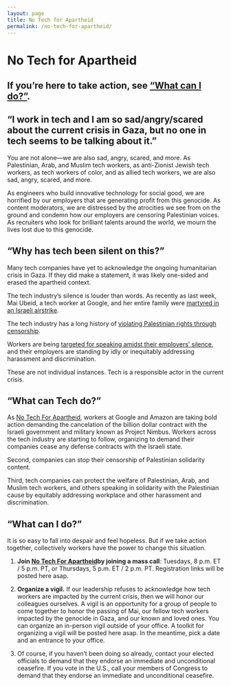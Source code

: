 ```yaml
---
layout: page
title: No Tech for Apartheid
permalink: /no-tech-for-apartheid/
---
```


# No Tech for Apartheid

## If you’re here to take action, see [“What can I do?”](#what-can-i-do).

## “I work in tech and I am so sad/angry/scared about the current crisis in Gaza, but no one in tech seems to be talking about it.”

You are not alone—we are also sad, angry, scared, and more. As Palestinian,
Arab, and Muslim tech workers, as anti-Zionist Jewish tech workers, as tech
workers of color, and as allied tech workers, we are also sad, angry, scared,
and more.

As engineers who build innovative technology for social good, we are horrified
by our employers that are generating profit from this genocide. As content
moderators, we are distressed by the atrocities we see from on the ground and
condemn how our employers are censoring Palestinian voices. As recruiters who
look for brilliant talents around the world, we mourn the lives lost due to
this genocide. 

## “Why has tech been silent on this?”

Many tech companies have yet to acknowledge the ongoing humanitarian crisis in
Gaza. If they did make a statement, it was likely one-sided and erased the
apartheid context. 

The tech industry’s silence is louder than words. As recently as last week, Mai
Ubeid, a tech worker at Google, and her entire family were [martyred in an
Israeli
airstrike](https://www.latimes.com/opinion/story/2023-11-07/gaza-palestine-israel-bombing-tech-sector-coders-silicon-valley).

The tech industry has a long history of [violating Palestinian rights through
censorship](https://theintercept.com/2022/09/21/facebook-censorship-palestine-israel-algorithm/).

Workers are being [targeted for speaking amidst their employers’
silence](https://www.washingtonpost.com/technology/2023/10/22/google-amazon-meta-gaza-israel-contracts/),
and their employers are standing by idly or inequitably addressing harassment
and discrimination.

These are not individual instances. Tech is a responsible actor in the current
crisis.

## “What can Tech do?”

As [No Tech For Apartheid](https://www.notechforapartheid.com), workers at
Google and Amazon are taking bold action demanding the cancelation of the
billion dollar contract with the Israeli government and military known as
Project Nimbus. Workers across the tech industry are starting to follow,
organizing to demand their companies cease any defense contracts with the
Israeli state.

Second, companies can stop their censorship of Palestinian solidarity content.

Third, tech companies can protect the welfare of Palestinian, Arab, and Muslim
tech workers, and others speaking in solidarity with the Palestinian cause by
equitably addressing workplace and other harassment and discrimination.

## “What can I do?”

It is so easy to fall into despair and feel hopeless. But if we take action
together, collectively workers have the power to change this situation. 

1. **Join [No Tech For Apartheid](https://www.notechforapartheid.com)by joining
a mass call**: Tuesdays, 8 p.m. ET / 5 p.m. PT, or Thursdays, 5 p.m. ET / 2
p.m.  PT.  Registration links will be posted here asap.

2. **Organize a vigil.** If our leadership refuses to acknowledge how tech
workers are impacted by the current crisis, then we will honor our colleagues
ourselves. A vigil is an opportunity for a group of people to come together to
honor the passing of Mai, our fellow tech workers impacted by the genocide in
Gaza, and our known and loved ones. You can organize an in-person vigil outside
of your office. A toolkit for organizing a vigil will be posted here asap. In
the meantime, pick a date and an entrance to your office.

3. Of course, if you haven’t been doing so already, contact your elected
officials to demand that they endorse an immediate and unconditional ceasefire.
If you vote in the U.S., call your members of Congress to demand that they
endorse an immediate and unconditional ceasefire. 
